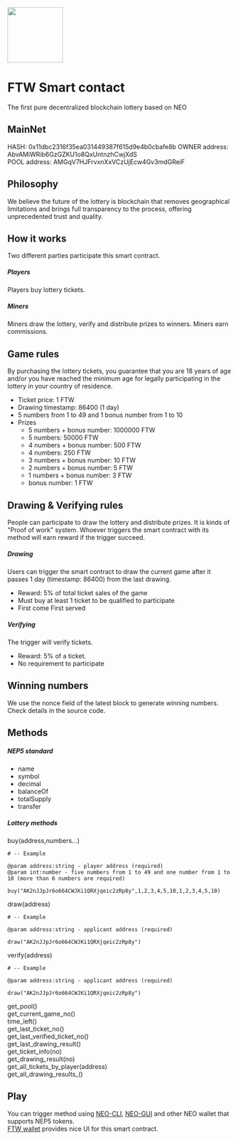 <p>
  <img
    src="https://s3-us-west-2.amazonaws.com/ftwcoin.io/FTW_LOGO.png"
    width="125px;">
</p>

<h1>FTW Smart contact</h1>
<p>
  The first pure decentralized blockchain lottery based on NEO
</p>

## MainNet
HASH: 0x11dbc2316f35ea031449387f615d9e4b0cbafe8b
OWNER address: AbvAMiWRib6GzGZKU1o8QxUntnzhCwjXdS <br>
POOL address: AMGqV7HJFrvxnXxVCzUjEcw4Gv3mdGReiF

## Philosophy 

We believe the future of the lottery is blockchain that removes geographical limitations and brings full transparency to
the process, offering unprecedented trust and quality.


## How it works

Two different parties participate this smart contract.

##### Players

Players buy lottery tickets.

##### Miners

Miners draw the lottery, verify and distribute prizes to winners. Miners earn commissions.

## Game rules

By purchasing the lottery tickets, you guarantee that you are 18 years of age and/or you have reached the minimum age for legally participating in the lottery in your country of residence.

- Ticket price: 1 FTW
- Drawing timestamp: 86400 (1 day)
- 5 numbers from 1 to 49 and 1 bonus number from 1 to 10
- Prizes
    -  5 numbers + bonus number: 1000000 FTW
    -  5 numbers: 50000 FTW
    -  4 numbers + bonus number: 500 FTW
    -  4 numbers: 250 FTW
    -  3 numbers + bonus number: 10 FTW
    -  2 numbers + bonus number: 5 FTW
    -  1 numbers + bonus number: 3 FTW
    -  bonus number: 1 FTW
    
    
## Drawing & Verifying rules

People can participate to draw the lottery and distribute prizes. It is kinds of "Proof of work" system. Whoever triggers the smart contract with its method will earn reward if the trigger succeed. 

##### Drawing

Users can trigger the smart contract to draw the current game after it passes 1 day (timestamp: 86400) from the last drawing.

- Reward: 5% of total ticket sales of the game
- Must buy at least 1 ticket to be qualified to participate
- First come First served

##### Verifying

The trigger will verify tickets.

- Reward: 5% of a ticket.
- No requirement to participate

## Winning numbers

We use the nonce field of the latest block to generate winning numbers. Check details in the source code.


## Methods

##### NEP5 standard

- name
- symbol
- decimal
- balanceOf
- totalSupply
- transfer


##### Lottery methods

buy(address,numbers...)

```
# -- Example

@param address:string - player address (required)
@param int:number - five numbers from 1 to 49 and one number from 1 to 10 (more than 6 numbers are required)

buy("AK2nJJpJr6o664CWJKi1QRXjqeic2zRp8y",1,2,3,4,5,10,1,2,3,4,5,10)
```

draw(address)

```
# -- Example

@param address:string - applicant address (required)

draw("AK2nJJpJr6o664CWJKi1QRXjqeic2zRp8y")
```

verify(address)

```
# -- Example

@param address:string - applicant address (required)

draw("AK2nJJpJr6o664CWJKi1QRXjqeic2zRp8y")
```
get_pool()<br/>
get_current_game_no()<br/>
time_left()<br/>
get_last_ticket_no()<br/>
get_last_verified_ticket_no()<br/>
get_last_drawing_result()<br/>
get_ticket_info(no)<br/>
get_drawing_result(no)<br/>
get_all_tickets_by_player(address)<br/>
get_all_drawing_results_()<br/>


## Play
You can trigger method using [NEO-CLI](https://github.com/neo-project/neo-cli), [NEO-GUI](https://github.com/neo-project/neo-gui) and other NEO wallet that supports NEP5 tokens.<br/>
[FTW wallet](https://wallet.ftwcoin.io) provides nice UI for this smart contract.